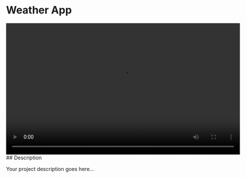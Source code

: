 # Weather App

<video width="640" height="360" controls>
  <source src="demo.mkv" type="video/mkv">
  Your browser does not support the video tag.
</video>
## Description

Your project description goes here...
